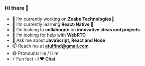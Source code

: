 ### Hi there 👋

- 🔭 I’m currently working on **Zoabe Technologies🙈**
- 🌱 I’m currently learning **React-Native 📱**
- 👯 I’m looking to  **collaborate** on **innovative ideas and projects**
- 🤔 I’m looking for help with **WebRTC**
- 💬 Ask me about **JavaScript, React and Node**
- 📫 Reach me at **atulfind@gmail.com**
- 😄 Pronouns: He / Him
- ⚡ Fun fact **- I ❤️ Chai**
